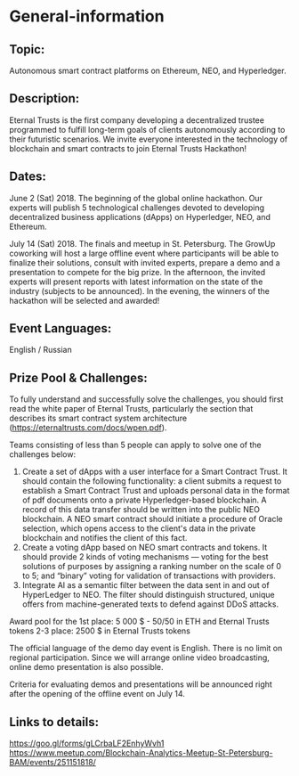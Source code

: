 # General-information
## Topic:
Autonomous smart contract platforms on Ethereum, NEO, and Hyperledger.

## Description:
Eternal Trusts is the first company developing a decentralized trustee programmed to fulfill long-term goals of clients autonomously according to their futuristic scenarios. We invite everyone interested in the technology of blockchain and smart contracts to join Eternal Trusts Hackathon!

## Dates:
June 2 (Sat) 2018. 
The beginning of the global online hackathon. Our experts will publish 5 technological challenges devoted to developing decentralized business applications (dApps) on Hyperledger, NEO, and Ethereum.

July 14 (Sat) 2018. 
The finals and meetup in St. Petersburg. The GrowUp coworking will host a large offline event where participants will be able to finalize their solutions, consult with invited experts, prepare a demo and a presentation to compete for the big prize. In the afternoon, the invited experts will present reports with latest information on the state of the industry (subjects to be announced). In the evening, the winners of the hackathon will be selected and awarded!

## Event Languages:
English / Russian

## Prize Pool & Challenges:
To fully understand and successfully solve the challenges, you should first read the white paper of Eternal Trusts, particularly the section that describes its smart contract system architecture (https://eternaltrusts.com/docs/wpen.pdf).

Teams consisting of less than 5 people can apply to solve one of the challenges below: 
1. Create a set of dApps with a user interface for a Smart Contract Trust. It should contain the following functionality: a client submits a request to establish a Smart Contract Trust and uploads personal data in the format of pdf documents onto a private Hyperledger-based blockchain. A record of this data transfer should be written into the public NEO blockchain. A NEO smart contract should initiate a procedure of Oracle selection, which opens access to the client's data in the private blockchain and notifies the client of this fact.
2. Create a voting dApp based on NEO smart contracts and tokens. It should provide 2 kinds of voting mechanisms — voting for the best solutions of purposes by assigning a ranking number on the scale of 0 to 5; and “binary” voting for validation of transactions with providers.
3. Integrate AI as a semantic filter between the data sent in and out of HyperLedger to NEO. The filter should distinguish structured, unique offers from machine-generated texts to defend against DDoS attacks.

Award pool for the 1st place:
5 000 $ - 50/50 in ETH and Eternal Trusts tokens
2-3 place: 2500 $ in Eternal Trusts tokens

The official language of the demo day event is English. There is no limit on regional participation. Since we will arrange online video broadcasting, online demo presentation is also possible.

Criteria for evaluating demos and presentations will be announced right after the opening of the offline event on July 14.

## Links to details: 
https://goo.gl/forms/gLCrbaLF2EnhyWvh1
https://www.meetup.com/Blockchain-Analytics-Meetup-St-Petersburg-BAM/events/251151818/
